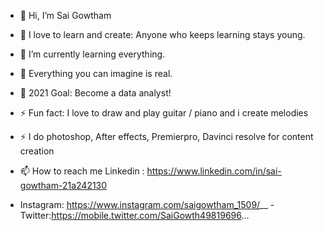 - 👋 Hi, I’m Sai Gowtham
- 🔭 I love to learn and create: Anyone who keeps learning stays young.
- 🌱 I’m currently learning everything.
- 👯 Everything you can imagine is real.
- 🥅 2021 Goal: Become a data analyst!
- ⚡ Fun fact: I love to draw and play guitar / piano and i create melodies
- ⚡ I do photoshop, After effects, Premierpro, Davinci resolve for content creation


- 📫 How to reach me Linkedin : https://www.linkedin.com/in/sai-gowtham-21a242130  
- Instagram: https://www.instagram.com/saigowtham_1509/__ 
-Twitter:https://mobile.twitter.com/SaiGowth49819696...
<!---
Sai1509/Sai1509 is a ✨ special ✨ repository because its `README.md` (this file) appears on your GitHub profile.
You can click the Preview link to take a look at your changes.
--->
